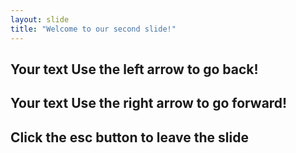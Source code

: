 ```yaml
---
layout: slide
title: "Welcome to our second slide!"
---
```

Your text
Use the left arrow to go back!
---
Your text
Use the right arrow to go forward!
---
Click the esc button to leave the slide
---

